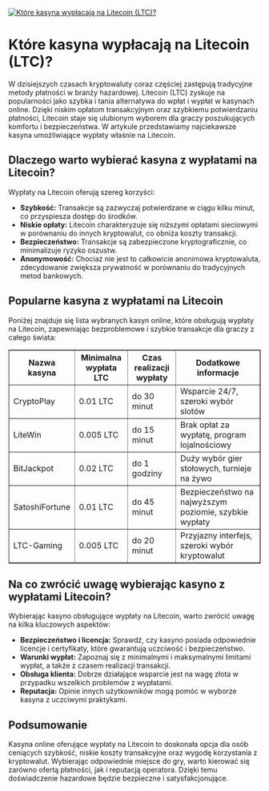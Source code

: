 [![Które kasyna wypłacają na Litecoin (LTC)?](https://123-caf.pages.dev/gitsignup.png)](https://vrmoo.ru/Bt82HjjY)

<h1>Które kasyna wypłacają na Litecoin (LTC)?</h1> <p>W dzisiejszych czasach kryptowaluty coraz częściej zastępują tradycyjne metody płatności w branży hazardowej. Litecoin (LTC) zyskuje na popularności jako szybka i tania alternatywa do wpłat i wypłat w kasynach online. Dzięki niskim opłatom transakcyjnym oraz szybkiemu potwierdzaniu płatności, Litecoin staje się ulubionym wyborem dla graczy poszukujących komfortu i bezpieczeństwa. W artykule przedstawiamy najciekawsze kasyna umożliwiające wypłaty właśnie na Litecoin.</p>  <h2>Dlaczego warto wybierać kasyna z wypłatami na Litecoin?</h2> <p>Wypłaty na Litecoin oferują szereg korzyści:</p> <ul>   <li><strong>Szybkość:</strong> Transakcje są zazwyczaj potwierdzane w ciągu kilku minut, co przyspiesza dostęp do środków.</li>   <li><strong>Niskie opłaty:</strong> Litecoin charakteryzuje się niższymi opłatami sieciowymi w porównaniu do innych kryptowalut, co obniża koszty transakcji.</li>   <li><strong>Bezpieczeństwo:</strong> Transakcje są zabezpieczone kryptograficznie, co minimalizuje ryzyko oszustw.</li>   <li><strong>Anonymowość:</strong> Chociaż nie jest to całkowicie anonimowa kryptowaluta, zdecydowanie zwiększa prywatność w porównaniu do tradycyjnych metod bankowych.</li> </ul>  <h2>Popularne kasyna z wypłatami na Litecoin</h2> <p>Poniżej znajduje się lista wybranych kasyn online, które obsługują wypłaty na Litecoin, zapewniając bezproblemowe i szybkie transakcje dla graczy z całego świata:</p>  <table border="1" cellpadding="8" cellspacing="0" style="border-collapse: collapse; width: 100%; max-width: 700px;">   <thead>     <tr>       <th>Nazwa kasyna</th>       <th>Minimalna wypłata LTC</th>       <th>Czas realizacji wypłaty</th>       <th>Dodatkowe informacje</th>     </tr>   </thead>   <tbody>     <tr>       <td>CryptoPlay</td>       <td>0.01 LTC</td>       <td>do 30 minut</td>       <td>Wsparcie 24/7, szeroki wybór slotów</td>     </tr>     <tr>       <td>LiteWin</td>       <td>0.005 LTC</td>       <td>do 15 minut</td>       <td>Brak opłat za wypłatę, program lojalnościowy</td>     </tr>     <tr>       <td>BitJackpot</td>       <td>0.02 LTC</td>       <td>do 1 godziny</td>       <td>Duży wybór gier stołowych, turnieje na żywo</td>     </tr>     <tr>       <td>SatoshiFortune</td>       <td>0.01 LTC</td>       <td>do 45 minut</td>       <td>Bezpieczeństwo na najwyższym poziomie, szybkie wypłaty</td>     </tr>     <tr>       <td>LTC-Gaming</td>       <td>0.005 LTC</td>       <td>do 20 minut</td>       <td>Przyjazny interfejs, szeroki wybór kryptowalut</td>     </tr>   </tbody> </table>  <h2>Na co zwrócić uwagę wybierając kasyno z wypłatami Litecoin?</h2> <p>Wybierając kasyno obsługujące wypłaty na Litecoin, warto zwrócić uwagę na kilka kluczowych aspektów:</p> <ul>   <li><strong>Bezpieczeństwo i licencja:</strong> Sprawdź, czy kasyno posiada odpowiednie licencje i certyfikaty, które gwarantują uczciwość i bezpieczeństwo.</li>   <li><strong>Warunki wypłat:</strong> Zapoznaj się z minimalnymi i maksymalnymi limitami wypłat, a także z czasem realizacji transakcji.</li>   <li><strong>Obsługa klienta:</strong> Dobrze działające wsparcie jest na wagę złota w przypadku wszelkich problemów z wypłatami.</li>   <li><strong>Reputacja:</strong> Opinie innych użytkowników mogą pomóc w wyborze kasyna z uczciwymi praktykami.</li> </ul>  <h2>Podsumowanie</h2> <p>Kasyna online oferujące wypłaty na Litecoin to doskonała opcja dla osób ceniących szybkość, niskie koszty transakcyjne oraz wygodę korzystania z kryptowalut. Wybierając odpowiednie miejsce do gry, warto kierować się zarówno ofertą płatności, jak i reputacją operatora. Dzięki temu doświadczenie hazardowe będzie bezpieczne i satysfakcjonujące.</p>